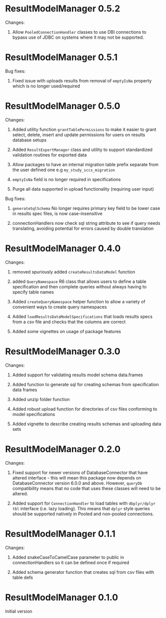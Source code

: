 # ResultModelManager 0.5.2

Changes:

1. Allow `PooledConnectionHandler` classes to use DBI connections to bypass use of JDBC on systems where it may not be
supported.

# ResultModelManager 0.5.1

Bug fixes:

1. Fixed issue with uploads results from removal of `emptyIsNa` property which is no longer used/required

# ResultModelManager 0.5.0
Changes:
1. Added utility function `grantTablePermissions` to make it easier to grant select, delete, insert and update
permissions for users on results database setups

2. Added `ResultExportManager` class and utility to support standardized validation routines for exported data

3. Allow packages to have an internal migration table prefix separate from the user defined one e.g `my_study_sccs_migration`

4. `emptyIsNa` field is no longer required in specifications

5. Purge all data supported in upload functionality (requiring user input)

Bug fixes:

1.  `generateSqlSchema` No longer requires primary key field to be lower case in results spec files, is now case-insensitive

2. connectionHandlers now check sql string attribute to see if query needs translating, avoiding potential for errors
caused by double translation

# ResultModelManager 0.4.0
Changes:

1. removed spuriously added `createResultsDataModel` function

2. added `QueryNamespace`  R6 class that allows users to define a table specification and then complete queries without
always having to specify table names

3. Added `createQueryNamespace` helper function to allow a variety of convenient ways to create query namespaces

4. Added `loadResultsDataModelSpecifications` that loads results specs from a csv file and checks that the columns are
correct

5. Added some vignettes on usage of package features

# ResultModelManager 0.3.0
Changes:

1. Added support for validating results model schema data.frames

2. Added function to generate sql for creating schemas from specification data frames

3. Added unzip folder function

4. Added robust upload function for directories of csv files conforming to model specifications

5. Added vignette to describe creating results schemas and uploading data sets


# ResultModelManager 0.2.0
Changes:

1. Fixed support for newer versions of DatabaseConnector that have altered interface - this will mean this package
now depends on DatabaseConnector version 6.0.0 and above. However, `queryDb` compatibility means that no code
that uses these classes will need to be altered.

2. Added support for `ConnectionHandler` to load tables with `dbplyr/dplyr` `tbl` interface (i.e. lazy loading).
This means that `dplyr` style queries should be supported natively in Pooled and non-pooled connections.

# ResultModelManager 0.1.1

Changes:
1. Added snakeCaseToCamelCase parameter to public in connectionHandlers so it can be defined once if required

2. Added schema generator function that creates sql from csv files with table defs

# ResultModelManager 0.1.0

Initial version